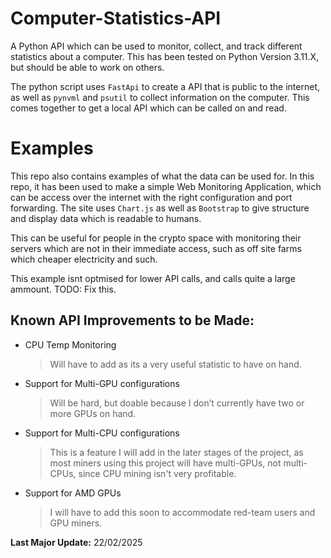 # Computer-Statistics-API
A Python API which can be used to monitor, collect, and track different statistics about a computer.
This has been tested on Python Version 3.11.X, but should be able to work on others.

The python script uses ```FastApi``` to create a API that is public to the internet, as well as ```pynvml``` and ```psutil``` to
collect information on the computer. This comes together to get a local API which can be called on and read.

# Examples
This repo also contains examples of what the data can be used for. In this repo, it has been used to make a simple Web Monitoring 
Application, which can be access over the internet with the right configuration and port forwarding. The site uses ```Chart.js```
as well as ```Bootstrap``` to give structure and display data which is readable to humans.

This can be useful for people in the crypto space with monitoring their servers which are not in their immediate access, such
as off site farms which cheaper electricity and such.

This example isnt optmised for lower API calls, and calls quite a large ammount. 
TODO: Fix this.

## Known API Improvements to be Made:
- CPU Temp Monitoring
  >Will have to add as its a very useful statistic to have on hand.
- Support for Multi-GPU configurations  
  > Will be hard, but doable because I don’t currently have two or more GPUs on hand.
- Support for Multi-CPU configurations  
  > This is a feature I will add in the later stages of the project, as most miners using this project will have multi-GPUs, not multi-CPUs, since CPU mining isn't very profitable.
- Support for AMD GPUs  
  > I will have to add this soon to accommodate red-team users and GPU miners.

**Last Major Update:** 22/02/2025
